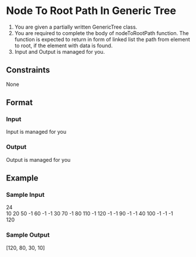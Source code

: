# Node To Root Path In Generic Tree

1. You are given a partially written GenericTree class.  
2. You are required to complete the body of nodeToRootPath function. The function is expected to return in form of linked list the path from element to root, if the element with data is found.  
3. Input and Output is managed for you.


## Constraints
None


## Format
### Input
Input is managed for you


### Output
Output is managed for you


## Example
### Sample Input

24  
10 20 50 -1 60 -1 -1 30 70 -1 80 110 -1 120 -1 -1 90 -1 -1 40 100 -1 -1 -1  
120

### Sample Output
[120, 80, 30, 10]

